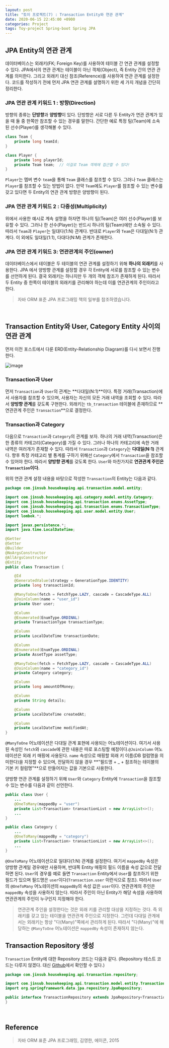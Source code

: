 ```yaml
---
layout: post
title: "토이 프로젝트(7) : Transaction Entity와 연관 관계"
date: 2020-06-15 22:45:00 +0900
categories: Project
tags: Toy-project Spring-boot Spring JPA
---
```


## JPA Entity의 연관 관계

데이터베이스는 외래키(FK; Foreign Key)를 사용하여 테이블 간 연관 관계를 설정할 수 있다. JPA에서의 연관 관계는 테이블이 아닌 객체(Object), 즉 Entity 간의 연관 관계를 의미한다. 그리고 외래키 대신 참조(Reference)를 사용하여 연관 관계를 설정한다. 코드를 작성하기 전에 먼저 JPA 연관 관계를 설명하기 위한 세 가지 개념을 간단히 정리한다.

### JPA 연관 관계 키워드 1 : 방향(Direction)

방향의 종류는 **단방향**과 **양방향**이 있다. 단방향은 서로 다른 두 Entity가 연관 관계가 있을 때 둘 중 한쪽만 참조할 수 있는 경우를 말한다. 간단한 예로 특정 팀(Team)에 소속된 선수(Player)를 생각해볼 수 있다.

```java
class Team {
    private long teamId;
}

class Player {
    private long playerId;
    private Team team;  // 이걸로 Team 객체에 접근할 수 있다!
}
```

`Player`는 멤버 변수 `team`을 통해 `Team` 클래스를 참조할 수 있다. 그러나 `Team` 클래스는 `Player`를 참조할 수 있는 방법이 없다. 만약 `Team`에도 `Player`를 참조할 수 있는 변수를 갖고 있다면 두 Entity의 연관 관계 방향은 양방향이 된다.

### JPA 연관 관계 키워드 2 : 다중성(Multiplicity)

위에서 사용한 예시로 계속 설명을 하자면 하나의 팀(Team)은 여러 선수(Player)를 보유할 수 있다. 그러나 한 선수(Player)는 반드시 하나의 팀(Team)에만 소속될 수 있다. 따라서 `Team`과 `Player`는 일대다(1:N) 관계다. 반대로 `Player`와 `Team`은 다대일(N:1) 관계다. 이 외에도 일대일(1:1), 다대다(N:M) 관계가 존재한다.

### JPA 연관 관계 키워드 3: 연관관계의 주인(owner)

데이터베이스에서 테이블은 두 테이블의 연관 관계를 설정하기 위해 **하나의 외래키**를 사용한다. JPA 에서 양방향 관계를 설정할 경우 각 Entity에 서로를 참조할 수 있는 변수를 선언하게 된다. 결국 외래키는 하나지만 두 개의 객체 참조가 존재하게 된다. 따라서 두 Entity 중 한쪽이 테이블의 외래키를 관리해야 하는데 이를 연관관계의 주인이라고 한다. 
> 자바 ORM 표준 JPA 프로그래밍 책의 일부를 참조하였습니다. 
<br>

## Transaction Entity와 User, Category Entity 사이의 연관 관계

먼저 이전 포스트에서 다룬 ERD(Entity-Relationship Diagram)를 다시 보면서 진행한다.

![image](/post_assets/2020-06-14/erd.png)

### Transaction과 User

먼저 `Transaction`과 `User`의 관계는 **다대일(N:1)**이다. 특정 거래(Transaction)에서 사용자를 참조할 수 있으며, 사용자는 자신의 모든 거래 내역을 조회할 수 있다. 따라서 **양방향 관계**를 갖도록 구현한다. 외래키는 `tb_transaction` 테이블에 존재하므로 **연관관계 주인은 `Transaction`**으로 결정한다.

### Transaction과 Category

다음으로 `Transaction`과 `Category`의 관계를 보자. 하나의 거래 내역(Transaction)은 한 종류의 카테고리(Category)를 가질 수 있다. 그러나 하나의 카테고리에 속한 거래 내역은 여러개가 존재할 수 있다. 따라서 `Transaction`과 `Category`는 **다대일(N:1)** 관계다. 향후 특정 카테고리 별 통계를 구하기 위해선 `Category`에서 `Transaction`을 참조할 수 있어야 한다. 따라서 **양방향 관계**를 갖도록 한다. `User`와 마찬가지로 **연관관계 주인은 `Transaction`이다.**

위의 연관 관계 설정 내용을 바탕으로 작성한 `Transaction`의 Entity는 다음과 같다.

```java
package com.jinsub.housekeeping.api.transaction.model.entity;

import com.jinsub.housekeeping.api.category.model.entity.Category;
import com.jinsub.housekeeping.api.transaction.enums.AssetType;
import com.jinsub.housekeeping.api.transaction.enums.TransactionType;
import com.jinsub.housekeeping.api.user.model.entity.User;
import lombok.*;

import javax.persistence.*;
import java.time.LocalDateTime;

@Getter
@Setter
@Builder
@NoArgsConstructor
@AllArgsConstructor
@Entity
public class Transaction {

    @Id
    @GeneratedValue(strategy = GenerationType.IDENTITY)
    private long transactionId;

    @ManyToOne(fetch = FetchType.LAZY, cascade = CascadeType.ALL)
    @JoinColumn(name = "user_id")
    private User user;

    @Column
    @Enumerated(EnumType.ORDINAL)
    private TransactionType transactionType;

    @Column
    private LocalDateTime transactionDate;

    @Column
    @Enumerated(EnumType.ORDINAL)
    private AssetType assetType;

    @ManyToOne(fetch = FetchType.LAZY, cascade = CascadeType.ALL)
    @JoinColumn(name = "category_id")
    private Category category;

    @Column
    private long amountOfMoney;

    @Column
    private String details;

    @Column
    private LocalDateTime createdAt;

    @Column
    private LocalDateTime modifiedAt;
}
```

`@ManyToOne` 어노테이션은 다대일 관계 표현에 사용되는 어노테이션이다. 여기서 사용된 속성인 `fetch`와 `cascade`에 관한 내용은 따로 포스팅할 예정이다.`@JoinColumn` 어노테이션은 외래 키 매핑에 사용된다. `name` 속성으로 매핑할 외래 키 이름(DB 컬럼명을 의미한다)을 지정할 수 있으며, 전달하지 않을 경우 **"필드명 + _ + 참조하는 테이블의 기본 키 컬럼명"**으로 만들어지는 값을 기본으로 사용한다.

양방향 연관 관계를 설정하기 위해 `User`와 `Category` Entity에 `Transaction`을 참조할 수 있는 변수를 다음과 같이 선언한다.
```java
public class User {
    ...
    @OneToMany(mappedBy = "user")
    private List<Transaction> transactionList = new ArrayList<>();
    ...
}
```
```java
public class Category {
    ...
    @OneToMany(mappedBy = "category")
    private List<Transaction> transactionList = new ArrayList<>();
    ...
}
```

`@OneToMany` 어노테이션으로 일대다(1:N) 관계를 설정한다. 여기서 `mappedBy` 속성은 양방향 관계일 경우에만 사용하며, 반대쪽 Entity 매핑의 필드 이름을 속성 값으로 전달하면 된다. `User`의 경우를 예로 들면 `Transaction` Entity에서 `User`를 참조하기 위한 필드가 있으며 필드명은 `user`이다(`Transaction.user` 이런식으로 참조). 따라서 `User`의 `@OneToMany` 어노테이션의 `mappedBy`의 속성 값은 `user`이다. 연관관계의 주인은 `mappedBy` 속성을 사용하지 않는다. 따라서 주인이 아닌 Entity가 해당 속성을 사용하여 연관관계의 주인이 누구인지 지정해야 한다.

> 연관관계 주인을 설정한다는 것은 외래 키를 관리할 대상을 지정하는 것다. 즉 외래키를 갖고 있는 테이블을 연관관계 주인으로 지정한다. 그런데 다대일 관계에서는 외래키는 항상 "다(Many)"쪽에서 관리하게 된다. 따라서 "다(Many)"에 해당하는 `@ManyToOne` 어노테이션은 `mappedBy` 속성이 존재하지 않는다.

## Transaction Repository 생성

`Transaction` Entity에 대한 Repository 코드는 다음과 같다. (Repository 테스트 코드는 다루지 않겠다. 대신 [Github](https://github.com/jinsub-kim-dev/toy-project-housekeeping-book)에서 확인할 수 있다.)

```java
package com.jinsub.housekeeping.api.transaction.repository;

import com.jinsub.housekeeping.api.transaction.model.entity.Transaction;
import org.springframework.data.jpa.repository.JpaRepository;

public interface TransactionRepository extends JpaRepository<Transaction, Long> {
}
```

<br>

## Reference

> 자바 ORM 표준 JPA 프로그래밍, 김영한, 에이콘, 2015